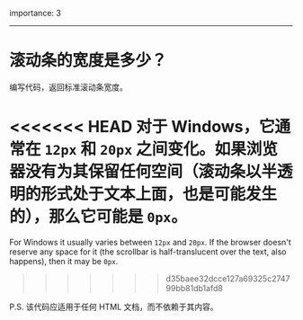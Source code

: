 importance: 3

---

# 滚动条的宽度是多少？

编写代码，返回标准滚动条宽度。

<<<<<<< HEAD
对于 Windows，它通常在 `12px` 和 `20px` 之间变化。如果浏览器没有为其保留任何空间（滚动条以半透明的形式处于文本上面，也是可能发生的），那么它可能是 `0px`。
=======
For Windows it usually varies between `12px` and `20px`. If the browser doesn't reserve any space for it (the scrollbar is half-translucent over the text, also happens), then it may be `0px`.
>>>>>>> d35baee32dcce127a69325c274799bb81db1afd8

P.S. 该代码应适用于任何 HTML 文档，而不依赖于其内容。
